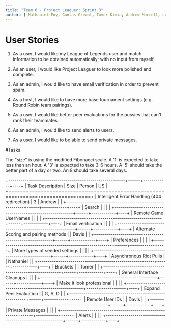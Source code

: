 ```yaml
---
title: "Team 6 - Project Leaguer: Sprint 3"
author: [ Nathaniel Foy, Guntas Grewal, Tomer Kimia, Andrew Murrell, Luke Shumaker, Davis Webb ]
---
```


# User Stories

1) As a user, I would like my League of Legends user and match information to be 
  obtained automatically; with no input from myself.

2) As an user, I would like Project Leaguer to look more polished and complete.

3) As an admin, I would like to have email verification in order to prevent spam.

4) As a host, I would like to have more base tournament settings (e.g. Round
  Robin team pairings).

5) As a user, I would like better peer evaluations for the pussies that can't rank 
  their teammates.

6) As an admin, I would like to send alerts to users.

7) As a user, I would like to be able to send private messages.


#Tasks

The "size" is using the modified Fibonacci scale.  A '1' is expected
to take less than an hour.  A '3' is expected to take 3-6 hours.  A
'5' should take the better part of a day or two.  An 8 should take
several days.

+---------------------------------------------------------+------+------------+----+
| Task Description                                        | Size | Person     | US |
+=========================================================+======+============+====+
| Intelligent Error Handling (404 redirection)            |   3  | Andrew     |    |
+---------------------------------------------------------+------+------------+----+
| Search                                                  |      |            |    |
+---------------------------------------------------------+------+------------+----+
| Remote Game UserNames	                                  |      |            |    |
+---------------------------------------------------------+------+------------+----+
| Email verification       	                              |      |            |    |
+---------------------------------------------------------+------+------------+----+
| Alternate Scoring and pairing methods                   |      | Davis      |    |
+---------------------------------------------------------+------+------------+----+
| Preferences                                             |      |            |    |
+---------------------------------------------------------+------+------------+----+
| More types of seeded settings                           |      |            |    |
+---------------------------------------------------------+------+------------+----+
| Asynchronous Riot Pulls                                 |      | Nathaniel  |    |
+---------------------------------------------------------+------+------------+----+
| Brackets                                                |      | Tomer      |    |
+---------------------------------------------------------+------+------------+----+
| General Interface Cleanups                              |      |            |    |
+---------------------------------------------------------+------+------------+----+
| Make it look professional                               |      |            |    |
+---------------------------------------------------------+------+------------+----+
| Expand Peer Evaluation                                  |      | G, A, D    |    |
+---------------------------------------------------------+------+------------+----+
| Remote User IDs                                         |      | Davis      |    |
+---------------------------------------------------------+------+------------+----+
| Private Messages                                        |      |            |    |
+---------------------------------------------------------+------+------------+----+
| Alerts                                                  |      |            |    |
+---------------------------------------------------------+------+------------+----+